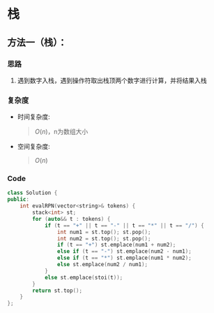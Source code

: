 # 栈
## 方法一（栈）：
### 思路
1. 遇到数字入栈，遇到操作符取出栈顶两个数字进行计算，并将结果入栈
### 复杂度
- 时间复杂度:
  > $O(n)$，n为数组大小
- 空间复杂度:
  > $O(n)$

### Code
```C++ []
class Solution {
public:
    int evalRPN(vector<string>& tokens) {
        stack<int> st;
        for (auto&& t : tokens) {
            if (t == "+" || t == "-" || t == "*" || t == "/") {
                int num1 = st.top(); st.pop();
                int num2 = st.top(); st.pop();
                if (t == "+") st.emplace(num1 + num2);
                else if (t == "-") st.emplace(num2 - num1);
                else if (t == "*") st.emplace(num1 * num2);
                else st.emplace(num2 / num1);
            }
            else st.emplace(stoi(t));
        }
        return st.top();
    }
};
```
